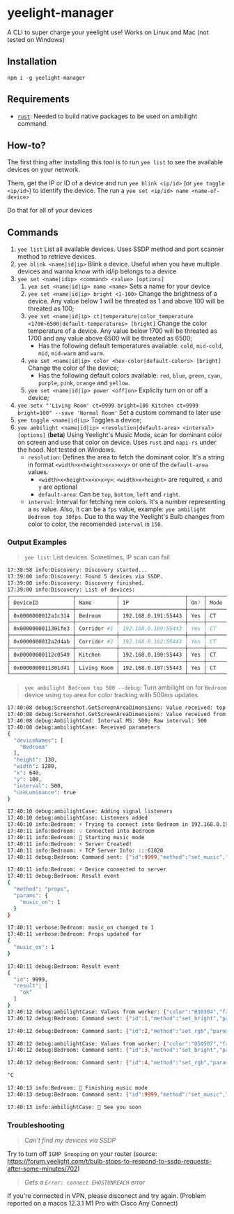 # yeelight-manager

A CLI to super charge your yeelight use! Works on Linux and Mac (not tested on Windows)

## Installation

`npm i -g yeelight-manager`

## Requirements

 - [`rust`](https://www.rust-lang.org/): Needed to build native packages to be used on ambilight command.

## How-to?

The first thing after installing this tool is to run `yee list` to see the available devices on your network.

Them, get the IP or ID of a device and run `yee blink <ip/id>` (or `yee toggle <ip/id>`) to identify the device. The run a `yee set <ip/id> name <name-of-device>`

Do that for all of your devices

## Commands

1. `yee list` List all available devices. Uses SSDP method and port scanner method to retrieve devices.
1. `yee blink <name|id|ip>` Blink a device. Useful when you have multiple devices and wanna know with id/ip belongs to a device
2. `yee set <name|idip> <command> <value> [options]`
   1. `yee set <name|id|ip> name <name>` Sets a name for your device
   2. `yee set <name|id|ip> bright <1-100>` Change the brightness of a device. Any value below 1 will be threated as 1 and above 100 will be threated as 100;
   3. `yee set <name|id|ip> ct|temperature|color_temperature <1700~6500|default-temperatures> [bright]` Change the color temperature of a device. Any value below 1700 will be threated as 1700 and any value above 6500 will be threated as 6500;
      - Has the following default temperatures available: `cold`, `mid-cold`, `mid`, `mid-warm` and `warm`.
   4. `yee set <name|id|ip> color <hex-color|default-colors> [bright]` Change the color of the device;
      - Has the following default colors available: `red`, `blue`, `green`, `cyan`, `purple`, `pink`, `orange` and `yellow`.
   5. `yee set <name|id|ip> power <off|on>` Explicity turn on or off a device;
3. `yee setx "'Living Room' ct=9999 bright=100 Kitchen ct=9999 bright=100" --save 'Normal Room'` Set a custom command to later use
4. `yee toggle <name|id|ip>` Toggles a device;
5.  `yee ambilight <name|id|ip> <resolution|default-area> <interval> [options]` (**beta**) Using Yeelight's Music Mode, scan for dominant color on screen and use that color on device. Uses `rust` and `napi-rs` under the hood. Not tested on Windows.
    - `resolution`: Defines the area to fetch the dominant color. It's a string in format `<width>x<height>x<x>x<y>` or one of the `default-area` values.
      - `<width>x<height>x<x>x<y>`: `<width>x<height>` are required, `x` and `y` are optional
      - `default-area`: Can be `top`, `bottom`, `left` and `right`.
    - `interval`: Interval for fetching new colors. It's a number representing a `ms` value. Also, it can be a `fps` value, example: `yee ambilight Bedroom top 30fps`. Due to the way the Yeelight's Bulb changes from color to color, the recomended `interval` is `150`.

### Output Examples
> `yee list`: List devices. Sometimes, IP scan can fail
```sh
17:38:58 info:Discovery: Discovery started...
17:39:00 info:Discovery: Found 5 devices via SSDP.
17:39:00 info:Discovery: Discovery finished.
17:39:00 info:Discovery: List of devices:
┌────────────────────┬─────────────┬─────────────────────┬─────┬──────┬───────┬────────────┐
│ DeviceID           │ Name        │ IP                  │ On? │ Mode │ Value │ Brightness │
├────────────────────┼─────────────┼─────────────────────┼─────┼──────┼───────┼────────────┤
│ 0x0000000012a1c314 │ Bedroom     │ 192.168.0.191:55443 │ Yes │ CT   │ 1700  │ 50         │
├────────────────────┼─────────────┼─────────────────────┼─────┼──────┼───────┼────────────┤
│ 0x0000000011301fe3 │ Corridor #1 │ 192.168.0.169:55443 │ Yes │ CT   │ 1700  │ 26         │
├────────────────────┼─────────────┼─────────────────────┼─────┼──────┼───────┼────────────┤
│ 0x0000000012a2d4ab │ Corridor #2 │ 192.168.0.162:55443 │ Yes │ CT   │ 5244  │ 29         │
├────────────────────┼─────────────┼─────────────────────┼─────┼──────┼───────┼────────────┤
│ 0x00000000112c0549 │ Kitchen     │ 192.168.0.199:55443 │ Yes │ CT   │ 2001  │ 100        │
├────────────────────┼─────────────┼─────────────────────┼─────┼──────┼───────┼────────────┤
│ 0x0000000011301d41 │ Living Room │ 192.168.0.107:55443 │ Yes │ CT   │ 4710  │ 100        │
└────────────────────┴─────────────┴─────────────────────┴─────┴──────┴───────┴────────────┘
```

> `yee ambilight Bedroom top 500 --debug`: Turn ambilight on for `Bedroom` device using `top` area for color tracking with 500ms updates
```sh
17:40:08 debug:Screenshot.GetScreenAreaDimensions: Value received: top
17:40:08 debug:Screenshot.GetScreenAreaDimensions: Value received from rust: 2560 x 1080
17:40:08 debug:AmbilightCmd: Interval MS: 500; Raw interval: 500
17:40:08 debug:ambilightCase: Received parameters
{
  "deviceNames": [
    "Bedroom"
  ],
  "height": 130,
  "width": 1280,
  "x": 640,
  "y": 100,
  "interval": 500,
  "useLuminance": true
}

17:40:10 debug:ambilightCase: Adding signal listeners
17:40:10 debug:ambilightCase: Listeners added
17:40:10 info:Bedroom: ⚡ Trying to connect into Bedroom in 192.168.0.191:55443
17:40:11 info:Bedroom: 💡 Connected into Bedroom
17:40:11 info:Bedroom: 📀 Starting music mode
17:40:11 info:Bedroom: ⚡ Server Created!
17:40:11 info:Bedroom: ⚡ TCP Server Info: :::61020
17:40:11 debug:Bedroom: Command sent: {"id":9999,"method":"set_music","params":[1,"192.168.0.104",61020]}

17:40:11 info:Bedroom: ⚡ Device connected to server
17:40:11 debug:Bedroom: Result event
{
  "method": "props",
  "params": {
    "music_on": 1
  }
}

17:40:11 verbose:Bedroom: music_on changed to 1
17:40:11 verbose:Bedroom: Props updated for
{
  "music_on": 1
}

17:40:11 debug:Bedroom: Result event
{
  "id": 9999,
  "result": [
    "ok"
  ]
}
17:40:12 debug:ambilightCase: Values from worker: {"color":"030304","factor":0.8627451062202454,"luminance":1.2047842741012573}
17:40:12 debug:Bedroom: Command sent: {"id":1,"method":"set_bright","params":[1.2047842741012573,"smooth",500]}

17:40:12 debug:Bedroom: Command sent: {"id":2,"method":"set_rgb","params":[197380,"smooth",500]}

17:40:12 debug:ambilightCase: Values from worker: {"color":"050507","factor":0.8784313797950745,"luminance":2.017411708831787}
17:40:12 debug:Bedroom: Command sent: {"id":3,"method":"set_bright","params":[2.017411708831787,"smooth",500]}

17:40:12 debug:Bedroom: Command sent: {"id":4,"method":"set_rgb","params":[328967,"smooth",500]}

^C

17:40:13 info:Bedroom: 📀 Finishing music mode
17:40:13 debug:Bedroom: Command sent: {"id":9999,"method":"set_music","params":[0,"192.168.0.104",61020]}

17:40:13 info:ambilightCase: 🦄 See you soon
```

### Troubleshooting

> *Can't find my devices via SSDP*

Try to turn off `IGMP Snooping` on your router (source: https://forum.yeelight.com/t/bulb-stops-to-respond-to-ssdp-requests-after-some-minutes/702)

> *Gets a `Error: connect EHOSTUNREACH` error*

If you're connected in VPN, please disconect and try again. (Problem reported on a macos 12.3.1 M1 Pro with Cisco Any Connect)
